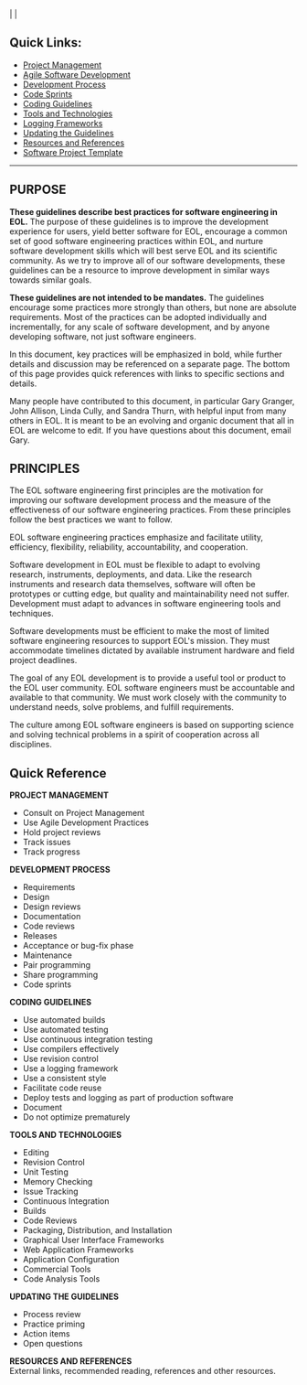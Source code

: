 |  |

## Quick Links:

  - [Project Management](https://sundog.ucar.edu/Interact/Pages/Content/Document.aspx?id=3254&SearchId=0 "Project Management")
  - [Agile Software Development](https://sundog.ucar.edu/Interact/Pages/Content/Document.aspx?id=3265&SearchId=0 "Agile Software Development")
  - [Development Process](https://sundog.ucar.edu/Interact/Pages/Content/Document.aspx?id=3256&SearchId=0 "Development Process")
  - [Code Sprints](https://sundog.ucar.edu/Interact/Pages/Content/Document.aspx?id=3257&SearchId=0 "Code Sprints")
  - [Coding Guidelines](https://sundog.ucar.edu/Interact/Pages/Content/Document.aspx?id=3258&SearchId=0 "Coding Guidelines")
  - [Tools and Technologies](https://sundog.ucar.edu/Interact/Pages/Content/Document.aspx?id=3259&SearchId=0 "Tools and Technologies")
  - [Logging Frameworks](https://sundog.ucar.edu/Interact/Pages/Content/Document.aspx?id=3260&SearchId=0 "Logging Frameworks")
  - [Updating the Guidelines](https://sundog.ucar.edu/Interact/Pages/Content/Document.aspx?id=3261&SearchId=0 "Updating the Guidelines")
  - [Resources and References](https://sundog.ucar.edu/Interact/Pages/Content/Document.aspx?id=3262&SearchId=0 "Resources and References")
  - [Software Project Template](https://sundog.ucar.edu/Interact/Pages/Content/Document.aspx?id=3263&SearchId=0 "Software Project Template")

  
---  
  
## PURPOSE

**These guidelines describe best practices for software engineering in EOL.**
The purpose of these guidelines is to improve the development experience for
users, yield better software for EOL, encourage a common set of good software
engineering practices within EOL, and nurture software development skills
which will best serve EOL and its scientific community. As we try to improve
all of our software developments, these guidelines can be a resource to
improve development in similar ways towards similar goals.

**These guidelines are not intended to be mandates.** The guidelines encourage
some practices more strongly than others, but none are absolute requirements.
Most of the practices can be adopted individually and incrementally, for any
scale of software development, and by anyone developing software, not just
software engineers.

In this document, key practices will be emphasized in bold, while further
details and discussion may be referenced on a separate page. The bottom of
this page provides quick references with links to specific sections and
details.

Many people have contributed to this document, in particular Gary Granger,
John Allison, Linda Cully, and Sandra Thurn, with helpful input from many
others in EOL. It is meant to be an evolving and organic document that all in
EOL are welcome to edit. If you have questions about this document, email
Gary.

## PRINCIPLES

The EOL software engineering first principles are the motivation for improving
our software development process and the measure of the effectiveness of our
software engineering practices. From these principles follow the best
practices we want to follow.

EOL software engineering practices emphasize and facilitate utility,
efficiency, flexibility, reliability, accountability, and cooperation.

Software development in EOL must be flexible to adapt to evolving research,
instruments, deployments, and data. Like the research instruments and research
data themselves, software will often be prototypes or cutting edge, but
quality and maintainability need not suffer. Development must adapt to
advances in software engineering tools and techniques.

Software developments must be efficient to make the most of limited software
engineering resources to support EOL's mission. They must accommodate
timelines dictated by available instrument hardware and field project
deadlines.

The goal of any EOL development is to provide a useful tool or product to the
EOL user community. EOL software engineers must be accountable and available
to that community. We must work closely with the community to understand
needs, solve problems, and fulfill requirements.

The culture among EOL software engineers is based on supporting science and
solving technical problems in a spirit of cooperation across all disciplines.

## Quick Reference

**PROJECT MANAGEMENT**

  - Consult on Project Management
  - Use Agile Development Practices
  - Hold project reviews
  - Track issues
  - Track progress

**DEVELOPMENT PROCESS**

  - Requirements
  - Design
  - Design reviews
  - Documentation
  - Code reviews
  - Releases
  - Acceptance or bug-fix phase
  - Maintenance
  - Pair programming
  - Share programming
  - Code sprints

**CODING GUIDELINES**

  - Use automated builds
  - Use automated testing
  - Use continuous integration testing
  - Use compilers effectively
  - Use revision control
  - Use a logging framework
  - Use a consistent style
  - Facilitate code reuse
  - Deploy tests and logging as part of production software
  - Document
  - Do not optimize prematurely

**TOOLS AND TECHNOLOGIES**

  - Editing
  - Revision Control
  - Unit Testing
  - Memory Checking
  - Issue Tracking
  - Continuous Integration
  - Builds
  - Code Reviews
  - Packaging, Distribution, and Installation
  - Graphical User Interface Frameworks
  - Web Application Frameworks
  - Application Configuration
  - Commercial Tools
  - Code Analysis Tools

**UPDATING THE GUIDELINES**

  - Process review
  - Practice priming
  - Action items
  - Open questions

**RESOURCES AND REFERENCES**  
External links, recommended reading, references and other resources.

  
  

